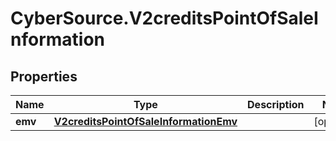 # CyberSource.V2creditsPointOfSaleInformation

## Properties
Name | Type | Description | Notes
------------ | ------------- | ------------- | -------------
**emv** | [**V2creditsPointOfSaleInformationEmv**](V2creditsPointOfSaleInformationEmv.md) |  | [optional] 


